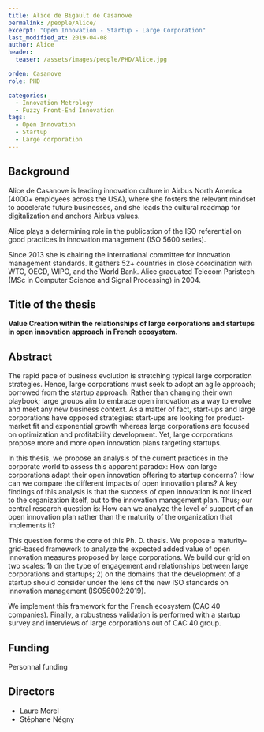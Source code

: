 ```yaml
---
title: Alice de Bigault de Casanove
permalink: /people/Alice/
excerpt: "Open Innovation - Startup - Large Corporation"
last_modified_at: 2019-04-08
author: Alice
header:
  teaser: /assets/images/people/PHD/Alice.jpg

orden: Casanove
role: PHD

categories:
  - Innovation Metrology
  - Fuzzy Front-End Innovation
tags:
  - Open Innovation
  - Startup
  - Large corporation  
---
```


## Background 

Alice de Casanove is leading innovation culture in Airbus North America (4000+ employees across the USA), where she fosters the relevant mindset to accelerate future businesses, and she leads the cultural roadmap for digitalization and anchors Airbus values.  

Alice plays a determining role in the publication of the ISO referential on good practices in innovation management (ISO 5600 series).  

Since 2013 she is chairing the international committee for innovation management standards. It gathers 52+ countries in close coordination with WTO, OECD, WIPO, and the World Bank. Alice graduated Telecom Paristech (MSc in Computer Science and Signal Processing) in 2004.


## Title of the thesis

**Value Creation within the relationships of large corporations and startups in open innovation approach in French ecosystem.**

## Abstract

The rapid pace of business evolution is stretching typical large corporation strategies. Hence, large corporations must seek to adopt an agile approach; borrowed from the startup approach. Rather than changing their own playbook; large groups aim to embrace open innovation as a way to evolve and meet any new business context.  As a matter of fact, start-ups and large corporations have opposed strategies: start-ups are looking for product-market fit and exponential growth whereas large corporations are focused on optimization and profitability development.  Yet, large corporations propose more and more open innovation plans targeting startups. 
 
In this thesis, we propose an analysis of the current practices in the corporate world to assess this apparent paradox:  How can large corporations adapt their open innovation offering to startup concerns? How can we compare the different impacts of open innovation plans? A key findings of this analysis is that the success of open innovation is not linked to the organization itself, but to the innovation management plan. Thus; our central research question is: How can we analyze the level of support of an open innovation plan rather than the maturity of the organization that implements it? 
 
This question forms the core of this Ph. D. thesis. We propose a maturity-grid-based framework to analyze the expected added value of open innovation measures proposed by large corporations. We build our grid on two scales: 1) on the type of engagement and relationships between large corporations and startups; 2) on the domains that the development of a startup should consider under the lens of the new ISO standards on innovation management (ISO56002:2019). 
 
We implement this framework for the French ecosystem (CAC 40 companies). Finally, a robustness validation is performed with a startup survey and interviews of large corporations out of CAC 40 group.

## Funding

Personnal funding 

## Directors 

- Laure Morel
- Stéphane Négny 



